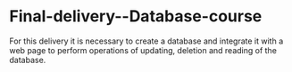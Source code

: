 # Final-delivery--Database-course
For this delivery it is necessary to create a database and integrate it with a web page to perform operations of updating, deletion and reading of the database.
